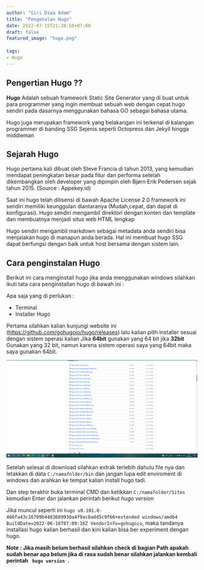 ```yaml
---
author: "Giri Diwa Adam"
title: "Pengenalan Hugo"
date: 2022-07-15T21:20:58+07:00
draft: false
featured_image: "hugo.png"

tags:
- Hugo
---
```

## Pengertian Hugo ?? ##

<b>Hugo</b> Adalah sebuah framework Static Site Generator yang di buat untuk para programmer yang
ingin membuat sebuah web dengan cepat.hugo sendiri pada dasarnya menggunakan bahasa GO sebagai bahasa
utama.

Hugo juga merupakan framework yang belakangan ini terkenal di kalangan programmer di banding SSG 
Sejenis seperti Octopress dan Jekyll hingga middleman

## Sejarah Hugo ##

Hugo pertama kali dibuat oleh Steve Francia di tahun 2013, yang kemudian mendapat peningkatan besar pada fitur dan performa setelah dikembangkan oleh developer yang dipimpin oleh Bjørn Erik Pedersen sejak tahun 2015. (Source : Appekey.id)

Saat ini hugo telah dilisensi di bawah Apache License 2.0 framework ini sendiri memiliki keunggulan
diantaranya (Mudah,cepat, dan dapat di konfigurasi). Hugo sendiri mengambil direktori dengan konten
dan template dan membuatnya menjadi situs web HTML lengkap

Hugo sendiri mengambil markdown sebagai metadata anda sendiri bisa menjalakan hugo di manapun anda berada. Hal ini membuat hugo SSG dapat berfungsi dengan baik untuk host bersama dengan sistem lain.


## Cara penginstalan Hugo ##

Berikut ini cara menginstall hugo jika anda menggunakan windows silahkan ikuti tata cara penginstallan hugo di bawah ini :

Apa saja yang di perlukan :
- Terminal 
- Installer Hugo

Pertama silahkan kalian kunjungi website ini (https://github.com/gohugoio/hugo/releases) lalu kalian pilih installer sesuai dengan sistem operasi kalian Jika **64bit** gunakan yang 64 bit jika **32bit** Gunakan yang 32 bit, namun karena sistem operasi saya yang 64bit maka saya gunakan 64bit.

![alt hugo](/themes/fresh/static/img/Hugoreleases.png)

Setelah selesai di download silahkan extrak terlebih dahulu file nya dan letakkan di data ```C:/namafolder/bin``` dan jangan lupa edit enviroment di windows dan arahkan ke tempat kalian install hugo tadi.

Dan step terakhir buka terminal CMD dan ketikkan `C:/namafolder/Sites` kemudian Enter dan jalankan perintah berikut _hugo version_

Jika muncul seperti ini `hugo v0.101.0-466fa43c16709b4483689930a4f9ac8add5c9f66+extended windows/amd64 BuildDate=2022-06-16T07:09:16Z VendorInfo=gohugoio`, maka tandanya installasi hugo kalian berhasil dan kini kalian bisa ber experiment dengan hugo.

<b> Note : Jika masih belum berhasil silahkan check di bagian Path apakah sudah benar apa belum jika di rasa sudah benar silahkan jalankan kembali perintah <code> hugo version </code>.

